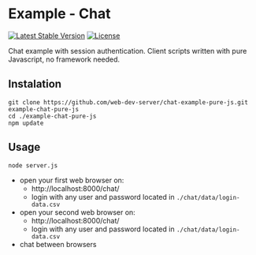 # Example - Chat

[![Latest Stable Version](https://img.shields.io/badge/Stable-v2.1.0-brightgreen.svg?style=plastic)](https://github.com/web-dev-server/chat-example-pure-js/releases)
[![License](https://img.shields.io/badge/Licence-BSD-brightgreen.svg?style=plastic)](https://github.com/web-dev-server/chat-example-pure-js/blob/master/LICENCE.md)

Chat example with session authentication. Client scripts written with pure Javascript, no framework needed.

## Instalation
```shell
git clone https://github.com/web-dev-server/chat-example-pure-js.git example-chat-pure-js
cd ./example-chat-pure-js
npm update
```

## Usage
```shell
node server.js
```
- open your first web browser on:
  - http://localhost:8000/chat/
  - login with any user and password located in `./chat/data/login-data.csv`
- open your second web browser on:
  - http://localhost:8000/chat/
  - login with any user and password located in `./chat/data/login-data.csv`
- chat between browsers
